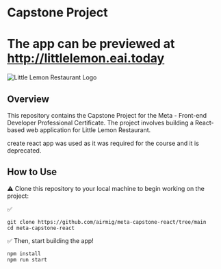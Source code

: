 # Capstone Project

# The app can be previewed at  http://littlelemon.eai.today

![Little Lemon Restaurant Logo](https://adq.eai.today/ref1/restaurant-b.webp)

## Overview

This repository contains the Capstone Project for the Meta - Front-end Developer Professional Certificate. The project involves building a React-based web application for Little Lemon Restaurant.

create react app was used as it was required for the course and it is deprecated.

## How to Use

:warning:
Clone this repository to your local machine to begin working on the project:

:white_check_mark:
```
git clone https://github.com/airmig/meta-capstone-react/tree/main
cd meta-capstone-react
```

:white_check_mark:
Then, start building the app!

```
npm install
npm run start
```
